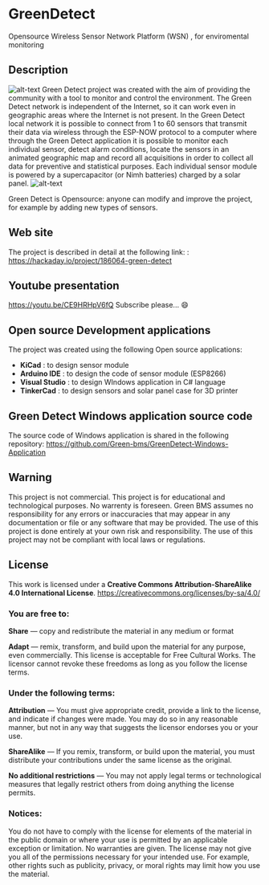 # GreenDetect
Opensource Wireless Sensor Network Platform (WSN) , for enviromental monitoring

## Description

![alt-text](https://cdn.hackaday.io/images/3430841656175470749.jpg)
Green Detect project was created with the aim of providing the community with a tool to monitor and control the environment.
The Green Detect network is independent of the Internet, so it can work even in geographic areas where the Internet is not present.
In the Green Detect local network it is possible to connect from 1 to 60 sensors that transmit their data via wireless through the ESP-NOW protocol to a computer where through the Green Detect application it is possible to monitor each individual sensor, detect alarm conditions, locate the sensors in an animated geographic map and record all acquisitions in order to collect all data for preventive and statistical purposes.
Each individual sensor module is powered by a supercapacitor (or Nimh batteries) charged by a solar panel.
![alt-text](https://cdn.hackaday.io/images/5015841656245950516.png)

Green Detect is Opensource: anyone can modify and improve the project, for example by adding new types of sensors.

## Web site
The project is described in detail at the following link: : https://hackaday.io/project/186064-green-detect

## Youtube presentation
https://youtu.be/CE9HRHpV6fQ
Subscribe please... :smile:

## Open source Development applications
The project was created using the following Open source applications:
- **KiCad** : to design sensor module
- **Arduino IDE** : to design the code of sensor module (ESP8266)
- **Visual Studio** : to design WIndows application in C# language
- **TinkerCad** : to design sensors and solar panel case for 3D printer

## Green Detect Windows application source code
The source code of Windows application is shared in the following repository: https://github.com/Green-bms/GreenDetect-Windows-Application

## Warning
This project is not commercial. This project is for educational and technological purposes.
No warrenty is foreseen.
Green BMS assumes no responsibility for any errors or inaccuracies that may appear in any documentation or file or any software that may be provided.
The use of this project is done entirely at your own risk and responsibility.
The use of this project may not be compliant with local laws or regulations.

## License

This work is licensed under a **Creative Commons Attribution-ShareAlike 4.0 International License**.
https://creativecommons.org/licenses/by-sa/4.0/

### You are free to:

**Share** — copy and redistribute the material in any medium or format

**Adapt**  — remix, transform, and build upon the material
for any purpose, even commercially.
This license is acceptable for Free Cultural Works.
The licensor cannot revoke these freedoms as long as you follow the license terms.

### Under the following terms:

**Attribution** — You must give appropriate credit, provide a link to the license, and indicate if changes were made. You may do so in any reasonable manner, but not in any way that suggests the licensor endorses you or your use.

**ShareAlike** — If you remix, transform, or build upon the material, you must distribute your contributions under the same license as the original.

**No additional restrictions** — You may not apply legal terms or technological measures that legally restrict others from doing anything the license permits.

### Notices:
You do not have to comply with the license for elements of the material in the public domain or where your use is permitted by an applicable exception or limitation.
No warranties are given. The license may not give you all of the permissions necessary for your intended use. For example, other rights such as publicity, privacy, or moral rights may limit how you use the material.

